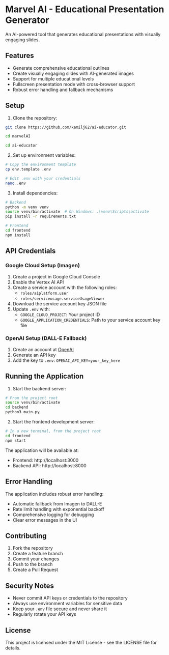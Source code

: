 # Marvel AI - Educational Presentation Generator

An AI-powered tool that generates educational presentations with visually engaging slides.

## Features

- Generate comprehensive educational outlines
- Create visually engaging slides with AI-generated images
- Support for multiple educational levels
- Fullscreen presentation mode with cross-browser support
- Robust error handling and fallback mechanisms

## Setup

1. Clone the repository:
```bash
git clone https://github.com/kamilj62/ai-educator.git

cd marvelAI

cd ai-educator

```

2. Set up environment variables:
```bash
# Copy the environment template
cp env.template .env

# Edit .env with your credentials
nano .env
```

3. Install dependencies:
```bash
# Backend
python -m venv venv
source venv/bin/activate  # On Windows: .\venv\Scripts\activate
pip install -r requirements.txt

# Frontend
cd frontend
npm install
```

## API Credentials

### Google Cloud Setup (Imagen)
1. Create a project in Google Cloud Console
2. Enable the Vertex AI API
3. Create a service account with the following roles:
   - `roles/aiplatform.user`
   - `roles/serviceusage.serviceUsageViewer`
4. Download the service account key JSON file
5. Update `.env` with:
   - `GOOGLE_CLOUD_PROJECT`: Your project ID
   - `GOOGLE_APPLICATION_CREDENTIALS`: Path to your service account key file

### OpenAI Setup (DALL-E Fallback)
1. Create an account at [OpenAI](https://platform.openai.com)
2. Generate an API key
3. Add the key to `.env`: `OPENAI_API_KEY=your_key_here`

## Running the Application

1. Start the backend server:
```bash
# From the project root
source venv/bin/activate
cd backend
python3 main.py
```

2. Start the frontend development server:
```bash
# In a new terminal, from the project root
cd frontend
npm start
```

The application will be available at:
- Frontend: http://localhost:3000
- Backend API: http://localhost:8000

## Error Handling

The application includes robust error handling:
- Automatic fallback from Imagen to DALL-E
- Rate limit handling with exponential backoff
- Comprehensive logging for debugging
- Clear error messages in the UI

## Contributing

1. Fork the repository
2. Create a feature branch
3. Commit your changes
4. Push to the branch
5. Create a Pull Request

## Security Notes

- Never commit API keys or credentials to the repository
- Always use environment variables for sensitive data
- Keep your `.env` file secure and never share it
- Regularly rotate your API keys

## License

This project is licensed under the MIT License - see the LICENSE file for details.
